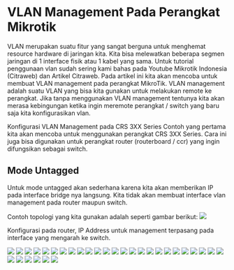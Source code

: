# VLAN Management Pada Perangkat Mikrotik
VLAN merupakan suatu fitur yang sangat berguna untuk menghemat resource hardware di jaringan kita. Kita bisa melewatkan beberapa segmen jaringan di 1 interface fisik atau 1 kabel yang sama.
Untuk tutorial penggunaan vlan sudah sering kami bahas pada Youtube Mikrotik Indonesia (Citraweb) dan Artikel Citraweb.
Pada artikel ini kita akan mencoba untuk membuat VLAN management pada perangkat MikroTik. VLAN management adalah suatu VLAN yang bisa kita gunakan untuk melakukan remote ke perangkat.
Jika tanpa menggunakan VLAN management tentunya kita akan merasa kebingungan ketika ingin meremote perangkat / switch yang baru saja kita konfigurasikan vlan.

Konfigurasi VLAN Management pada CRS 3XX Series
Contoh yang pertama kita akan mencoba untuk menggunakan perangkat CRS 3XX Series. Cara ini juga bisa digunakan untuk perangkat router (routerboard / ccr) yang ingin difungsikan sebagai switch.

## Mode Untagged
Untuk mode untagged akan sederhana karena kita akan memberikan IP pada interface bridge nya langsung. Kita tidak akan membuat interface vlan management pada router maupun switch.

Contoh topologi yang kita gunakan adalah seperti gambar berikut:
<img src="https://drive.google.com/uc?export=view&id=1pTIPLUBPkTcjwSdxy1lu7m9dxG_xfHgg">

Konfigurasi pada router, IP Address untuk management terpasang pada interface yang mengarah ke switch.

<img src="https://drive.google.com/uc?export=view&id=1inSLG8n_FubP1YW6B1-M_Pkhi4ABy-aM">

<img src="https://drive.google.com/uc?export=view&id=">

<img src="https://drive.google.com/uc?export=view&id=">
<img src="https://drive.google.com/uc?export=view&id=">

<img src="https://drive.google.com/uc?export=view&id=">
<img src="https://drive.google.com/uc?export=view&id=">

<img src="https://drive.google.com/uc?export=view&id=">

<img src="https://drive.google.com/uc?export=view&id=">

<img src="https://drive.google.com/uc?export=view&id=">

<img src="https://drive.google.com/uc?export=view&id=">

<img src="https://drive.google.com/uc?export=view&id=">

<img src="https://drive.google.com/uc?export=view&id=">

<img src="https://drive.google.com/uc?export=view&id=">

<img src="https://drive.google.com/uc?export=view&id=">

<img src="https://drive.google.com/uc?export=view&id=">

<img src="https://drive.google.com/uc?export=view&id=">

<img src="https://drive.google.com/uc?export=view&id=">

<img src="https://drive.google.com/uc?export=view&id=">
<img src="https://drive.google.com/uc?export=view&id=">

<img src="https://drive.google.com/uc?export=view&id=">


<img src="https://drive.google.com/uc?export=view&id=">

<img src="https://drive.google.com/uc?export=view&id=">

<img src="https://drive.google.com/uc?export=view&id=">

<img src="https://drive.google.com/uc?export=view&id=">

<img src="https://drive.google.com/uc?export=view&id=">


<img src="https://drive.google.com/uc?export=view&id=">

<img src="https://drive.google.com/uc?export=view&id=">

<img src="https://drive.google.com/uc?export=view&id=">

<img src="https://drive.google.com/uc?export=view&id=">

<img src="https://drive.google.com/uc?export=view&id=">

<img src="https://drive.google.com/uc?export=view&id=">
